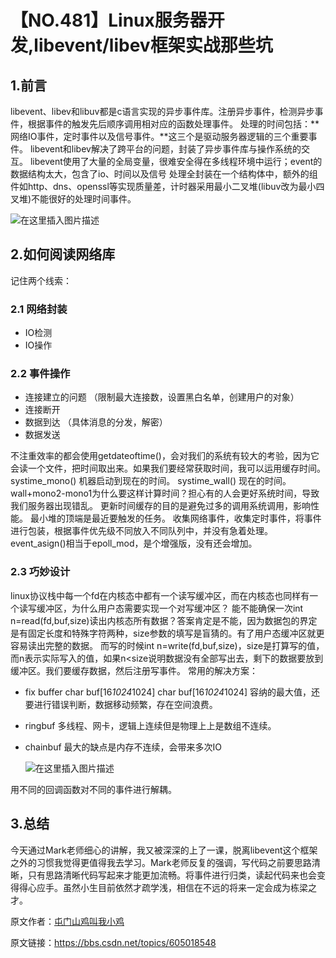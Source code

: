 # 【NO.481】Linux服务器开发,libevent/libev框架实战那些坑

## 1.前言

libevent、libev和libuv都是c语言实现的异步事件库。注册异步事件，检测异步事件，根据事件的触发先后顺序调用相对应的函数处理事件。
处理的时间包括：**网络IO事件，定时事件以及信号事件。**这三个是驱动服务器逻辑的三个重要事件。
libevent和libev解决了跨平台的问题，封装了异步事件库与操作系统的交互。
libevent使用了大量的全局变量，很难安全得在多线程环境中运行；event的数据结构太大，包含了io、时间以及信号 处理全封装在一个结构体中，额外的组件如http、dns、openssl等实现质量差，计时器采用最小二叉堆(libuv改为最小四叉堆)不能很好的处理时间事件。



![在这里插入图片描述](https://img-blog.csdnimg.cn/c4fa6a6ac20b4fcbb337ac0cf4e35a7f.png?x-oss-process=image/watermark,type_d3F5LXplbmhlaQ,shadow_50,text_Q1NETiBA5bGv6Zeo5bGx6bih5Y-r5oiR5bCP6bih,size_20,color_FFFFFF,t_70,g_se,x_16#pic_center)



## 2.如何阅读网络库

记住两个线索：

### 2.1 网络封装

- IO检测
- IO操作

### 2.2 事件操作

- 连接建立的问题 （限制最大连接数，设置黑白名单，创建用户的对象）
- 连接断开
- 数据到达 （具体消息的分发，解密）
- 数据发送

不注重效率的都会使用getdateoftime()，会对我们的系统有较大的考验，因为它会读一个文件，把时间取出来。如果我们要经常获取时间，我可以运用缓存时间。
systime_mono() 机器启动到现在的时间。
systime_wall() 现在的时间。
wall+mono2-mono1为什么要这样计算时间？担心有的人会更好系统时间，导致我们服务器出现错乱。
更新时间缓存的目的是避免过多的调用系统调用，影响性能。
最小堆的顶端是最近要触发的任务。
收集网络事件，收集定时事件，将事件进行包装，根据事件优先级不同放入不同队列中，并没有急着处理。
event_asign()相当于epoll_mod，是个增强版，没有还会增加。

### 2.3 巧妙设计

linux协议栈中每一个fd在内核态中都有一个读写缓冲区，而在内核态也同样有一个读写缓冲区，为什么用户态需要实现一个对写缓冲区？
能不能确保一次int n=read(fd,buf,size)读出内核态所有数据？答案肯定是不能，因为数据包的界定是有固定长度和特殊字符两种，size参数的填写是盲猜的。有了用户态缓冲区就更容易读出完整的数据。
而写的时候int n=write(fd,buf,size)，size是打算写的值，而n表示实际写入的值，如果n<size说明数据没有全部写出去，剩下的数据要放到缓冲区。我们要缓存数据，然后注册写事件。
常用的解决方案：

- fix buffer char buf[16*1024*1024] char buf[16*1024*1024] 容纳的最大值，还要进行错误判断，数据移动频繁，存在空间浪费。

- ringbuf 多线程、网卡，逻辑上连续但是物理上上是数组不连续。

- chainbuf 最大的缺点是内存不连续，会带来多次IO

  ![在这里插入图片描述](https://img-blog.csdnimg.cn/1ffdbb87f6a54eff9386f1a9cce20ff9.png?x-oss-process=image/watermark,type_d3F5LXplbmhlaQ,shadow_50,text_Q1NETiBA5bGv6Zeo5bGx6bih5Y-r5oiR5bCP6bih,size_20,color_FFFFFF,t_70,g_se,x_16)

用不同的回调函数对不同的事件进行解耦。

## 3.总结

今天通过Mark老师细心的讲解，我又被深深的上了一课，脱离libevent这个框架之外的习惯我觉得更值得我去学习。Mark老师反复的强调，写代码之前要思路清晰，只有思路清晰代码写起来才能更加流畅。将事件进行归类，读起代码来也会变得得心应手。虽然小生目前依然才疏学浅，相信在不远的将来一定会成为栋梁之才。

原文作者：[屯门山鸡叫我小鸡](https://blog.csdn.net/sinat_28294665)

原文链接：https://bbs.csdn.net/topics/605018548